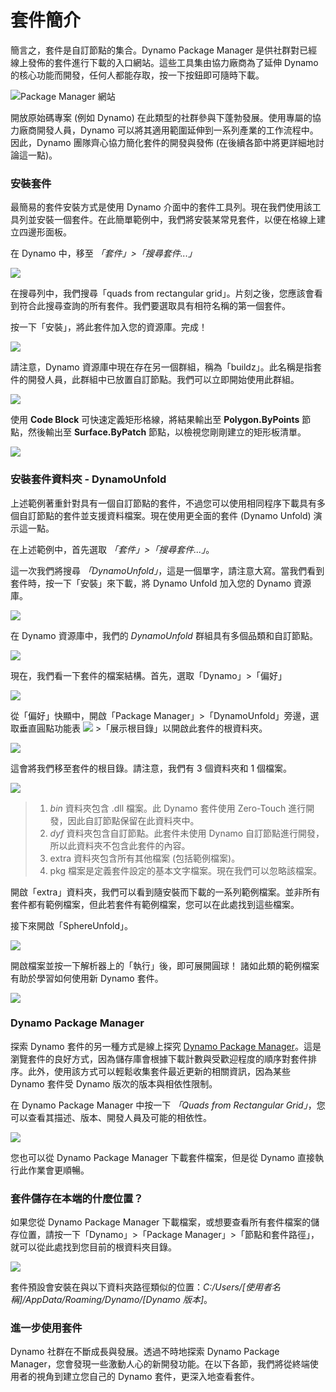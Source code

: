 # 套件簡介

簡言之，套件是自訂節點的集合。Dynamo Package Manager 是供社群對已經線上發佈的套件進行下載的入口網站。這些工具集由協力廠商為了延伸 Dynamo 的核心功能而開發，任何人都能存取，按一下按鈕即可隨時下載。

![Package Manager 網站](../images/6-2/1/dpm.jpg)

開放原始碼專案 (例如 Dynamo) 在此類型的社群參與下蓬勃發展。使用專屬的協力廠商開發人員，Dynamo 可以將其適用範圍延伸到一系列產業的工作流程中。因此，Dynamo 團隊齊心協力簡化套件的開發與發佈 (在後續各節中將更詳細地討論這一點)。

### 安裝套件

最簡易的套件安裝方式是使用 Dynamo 介面中的套件工具列。現在我們使用該工具列並安裝一個套件。在此簡單範例中，我們將安裝某常見套件，以便在格線上建立四邊形面板。

在 Dynamo 中，移至 _「套件」>「搜尋套件...」_

![](<../images/6-2/1/package introduction - installing a package 01.jpg>)

在搜尋列中，我們搜尋「quads from rectangular grid」。片刻之後，您應該會看到符合此搜尋查詢的所有套件。我們要選取具有相符名稱的第一個套件。

按一下「安裝」，將此套件加入您的資源庫。完成！

![](<../images/6-2/1/package introduction - installing a package 02.jpg>)

請注意，Dynamo 資源庫中現在存在另一個群組，稱為「buildz」。此名稱是指套件的開發人員，此群組中已放置自訂節點。我們可以立即開始使用此群組。

![](<../images/6-2/1/package introduction - installing a package 03.jpg>)

使用 **Code Block** 可快速定義矩形格線，將結果輸出至 **Polygon.ByPoints** 節點，然後輸出至 **Surface.ByPatch** 節點，以檢視您剛剛建立的矩形板清單。

![](<../images/6-2/1/package introduction - installing a package 04.jpg>)

### 安裝套件資料夾 - DynamoUnfold

上述範例著重針對具有一個自訂節點的套件，不過您可以使用相同程序下載具有多個自訂節點的套件並支援資料檔案。現在使用更全面的套件 (Dynamo Unfold) 演示這一點。

在上述範例中，首先選取 _「套件」>「搜尋套件...」_。

這一次我們將搜尋 _「DynamoUnfold」_，這是一個單字，請注意大寫。當我們看到套件時，按一下「安裝」來下載，將 Dynamo Unfold 加入您的 Dynamo 資源庫。

![](<../images/6-2/1/package introduction - installing package folder 01.jpg>)

在 Dynamo 資源庫中，我們的 _DynamoUnfold_ 群組具有多個品類和自訂節點。

![](<../images/6-2/1/package introduction - installing package folder 02.jpg>)

現在，我們看一下套件的檔案結構。首先，選取「Dynamo」>「偏好」

![](<../images/6-2/1/package introduction - installing package folder 03.jpg>)

從「偏好」快顯中，開啟「Package Manager」>「DynamoUnfold」旁邊，選取垂直圓點功能表 ![](<../images/6-2/1/package introduction - vertical dots menu.jpg>) >「展示根目錄」以開啟此套件的根資料夾。

![](<../images/6-2/1/package introduction - installing package folder 04.jpg>)

這會將我們移至套件的根目錄。請注意，我們有 3 個資料夾和 1 個檔案。

![](<../images/6-2/1/package introduction - installing package folder 05.jpg>)

> 1. _bin_ 資料夾包含 .dll 檔案。此 Dynamo 套件使用 Zero-Touch 進行開發，因此自訂節點保留在此資料夾中。
> 2. _dyf_ 資料夾包含自訂節點。此套件未使用 Dynamo 自訂節點進行開發，所以此資料夾不包含此套件的內容。
> 3. extra 資料夾包含所有其他檔案 (包括範例檔案)。
> 4. pkg 檔案是定義套件設定的基本文字檔案。現在我們可以忽略該檔案。

開啟「extra」資料夾，我們可以看到隨安裝而下載的一系列範例檔案。並非所有套件都有範例檔案，但此若套件有範例檔案，您可以在此處找到這些檔案。

接下來開啟「SphereUnfold」。

![](../images/6-2/1/rd2.jpg)

開啟檔案並按一下解析器上的「執行」後，即可展開圓球！ 諸如此類的範例檔案有助於學習如何使用新 Dynamo 套件。

![](<../images/6-2/1/package introduction - installing package folder 07.jpg>)

### Dynamo Package Manager

探索 Dynamo 套件的另一種方式是線上探究 [Dynamo Package Manager](http://dynamopackages.com)。這是瀏覽套件的良好方式，因為儲存庫會根據下載計數與受歡迎程度的順序對套件排序。此外，使用該方式可以輕鬆收集套件最近更新的相關資訊，因為某些 Dynamo 套件受 Dynamo 版次的版本與相依性限制。

在 Dynamo Package Manager 中按一下 _「Quads from Rectangular Grid」_，您可以查看其描述、版本、開發人員及可能的相依性。

![](../images/6-2/1/dpm2.jpg)

您也可以從 Dynamo Package Manager 下載套件檔案，但是從 Dynamo 直接執行此作業會更順暢。

### 套件儲存在本端的什麼位置？

如果您從 Dynamo Package Manager 下載檔案，或想要查看所有套件檔案的儲存位置，請按一下「Dynamo」>「Package Manager」>「節點和套件路徑」，就可以從此處找到您目前的根資料夾目錄。

![](<../images/6-2/1/package introduction - installing package folder 08.jpg>)

套件預設會安裝在與以下資料夾路徑類似的位置：_C:/Users/\[使用者名稱]/AppData/Roaming/Dynamo/\[Dynamo 版本]_。

### 進一步使用套件

Dynamo 社群在不斷成長與發展。透過不時地探索 Dynamo Package Manager，您會發現一些激動人心的新開發功能。在以下各節，我們將從終端使用者的視角到建立您自己的 Dynamo 套件，更深入地查看套件。
